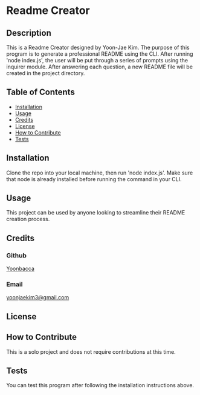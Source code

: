 # Readme Creator
## Description
This is a Readme Creator designed by Yoon-Jae Kim. The purpose of this program is to generate a professional README using the CLI. After running 'node index.js', the user will be put through a series of prompts using the inquirer module. After answering each question, a new README file will be created in the project directory.

## Table of Contents
- [Installation](#installation)
- [Usage](#usage)
- [Credits](#credits)
- [License](#license)
- [How to Contribute](#how-to-contribute)
- [Tests](#tests)

## Installation
Clone the repo into your local machine, then run 'node index.js'. Make sure that node is already installed before running the command in your CLI.

## Usage
This project can be used by anyone looking to streamline their README creation process.

## Credits
### Github
[Yoonbacca](https://github.com/Yoonbacca)
### Email
[yoonjaekim3@gmail.com](yoonjaekim3@gmail.com)

## License


## How to Contribute
This is a solo project and does not require contributions at this time.

## Tests
You can test this program after following the installation instructions above.
  
